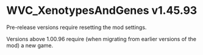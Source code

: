 # WVC_XenotypesAndGenes v1.45.93
 
Pre-release versions require resetting the mod settings.

Versions above 1.00.96 require (when migrating from earlier versions of the mod) a new game.
